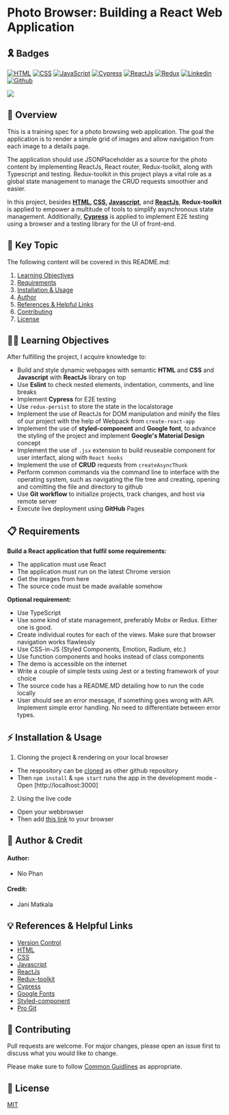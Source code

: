 # Photo Browser: Building a React Web Application

## 🎗️ Badges
[![HTML](https://img.shields.io/badge/HTML-%23FFac45.svg?&style=for-the-badge&logo=html5&logoColor=white&color=orange)](https://developer.mozilla.org/en-US/docs/Web/HTML)
[![CSS](https://img.shields.io/badge/CSS-%23FFac45.svg?&style=for-the-badge&logo=css3&logoColor=white&color=blue)](https://developer.mozilla.org/en-US/docs/Web/CSS)
[![JavaScript](https://img.shields.io/badge/JAVASCRIPT-%23FFac45.svg?&style=for-the-badge&logo=javascript&logoColor=white&color=yellow)](https://www.ecma-international.org/publications-and-standards/standards/ecma-262/)
[![Cypress](https://img.shields.io/badge/CYPRESS-%23FFac45.svg?&style=for-the-badge&logo=cypress&logoColor=4b7b5b&color=white)](https://sass-lang.com/)
[![ReactJs](https://img.shields.io/badge/REACT-%23FFac45.svg?&style=for-the-badge&logo=react&logoColor=61DBFB&color=black)](https://reactjs.org/)
[![Redux](https://img.shields.io/badge/Redux-%23FFac45.svg?&style=for-the-badge&logo=redux&logoColor=764abc&color=black)](https://redux.js.org/)
[![Linkedin](https://img.shields.io/badge/linkedin-%230077B5.svg?&style=for-the-badge&logo=linkedin&logoColor=white)]([https://www.linkedin.com/](https://www.linkedin.com/in/nhan-phan-77358a141/))
[![Github](http://img.shields.io/badge/github-%231877F2.svg?&style=for-the-badge&logo=github&logoColor=white&color=black)]([https://github.com/](https://github.com/kippulainen04))


![](https://i.imgur.com/Kuunqc8.png)

## 🚀 Overview
This is a training spec for a photo browsing web application. The goal the application is to render a simple grid of images and allow navigation from each image to a details page.

The application should use JSONPlaceholder as a source for the photo content by implementing ReactJs, React router, Redux-toolkit, along with Typescript and testing. Redux-toolkit in this project plays a vital role as a global state management to manage the CRUD requests smoothier and easier.

In this project, besides **[HTML](https://en.wikipedia.org/wiki/HTML#:~:text=The%20HyperText%20Markup%20Language%20or,(HyperText%20Markup%20Language)), [CSS](https://en.wikipedia.org/wiki/CSS), [Javascript](https://en.wikipedia.org/wiki/JavaScript)**, and **[ReactJs](https://en.wikipedia.org/wiki/React_(JavaScript_library))**, **Redux-toolkit** is applied to empower a multitude of tools to simplify asynchronous state management. Additionally, **[Cypress](https://www.cypress.io/)** is applied to implement E2E testing using a browser and a testing library for the UI of front-end.

## 🔑 Key Topic

The following content will be covered in this README.md:
 1. [Learning Objectives](#learning)
 2. [Requirements](#requirement)
 3. [Installation & Usage](#tools)
 4. [Author](#author)
 5. [References & Helpful Links](#links)
 6. [Contributing](#contribution)
 7. [License](#license)

<div id='learning'/> 

## 🧑‍💻 Learning Objectives

After fulfilling the project, I acquire knowledge to:
* Build and style dynamic webpages with semantic **HTML** and **CSS** and **Javascript** with **ReactJs** library on top
* Use **Eslint** to check nested elements, indentation, comments, and line breaks
* Implement **Cypress** for E2E testing
* Use `redux-persist` to store the state in the localstorage
* Implement the use of ReactJs for DOM manipulation and minify the files of our project with the help of Webpack from `create-react-app`
* Implement the use of **styled-component** and **Google font**, to advance the styling of the project and implement **Google's Material Design** concept
* Implement the use of `.jsx` extension to build reuseable component for user interfact, along with `React hooks`
* Implement the use of **CRUD** requests from `createAsyncThunk`
* Perform common commands via the command line to interface with the operating system, such as navigating the file tree and creating, opening and comitting the file and directory to github
* Use **Git workflow** to initialize projects, track changes, and host via remote server
* Execute live deployment using **GitHub** Pages

<div id='requirement'/> 

## 📋 Requirements

**Build a React application that fulfil some requirements:**

* The application must use React
* The application must run on the latest Chrome version
* Get the images from here
* The source code must be made available somehow

**Optional requirement:**

* Use TypeScript
* Use some kind of state management, preferably Mobx or Redux. Either one is good.
* Create individual routes for each of the views. Make sure that browser navigation works flawlessly
* Use CSS-in-JS (Styled Components, Emotion, Radium, etc.)
* Use function components and hooks instead of class components
* The demo is accessible on the internet
* Write a couple of simple tests using Jest or a testing framework of your choice
* The source code has a README.MD detailing how to run the code locally
* User should see an error message, if something goes wrong with API. Implement simple error handling. No need to differentiate between error types.

<div id='tools'/>

## ⚡ Installation & Usage

1. Cloning the project & rendering on your local browser
* The respository can be [cloned](https://docs.github.com/en/repositories/creating-and-managing-repositories/cloning-a-repository) as other github repository 
* Then `npm install` & `npm start` runs the app in the development mode - Open [http://localhost:3000]

2. Using the live code
* Open your webbrowser
* Then add [this link](https://photos-browser.netlify.app/) to your browser

<div id='author'/>

## 👥 Author & Credit 

#### Author:
* Nio Phan

#### Credit:
* Jani Matkala


<div id='links'/>

## 💡 References & Helpful Links
* [Version Control](https://en.wikipedia.org/wiki/Version_control)
* [HTML](https://developer.mozilla.org/en-US/docs/Web/HTML)
* [CSS](https://developer.mozilla.org/en-US/docs/Web/CSS)
* [Javascript](https://developer.mozilla.org/en-US/docs/Web/JavaScript)
* [ReactJs](https://reactjs.org/docs/create-a-new-react-app.html)
* [Redux-toolkit](https://redux-toolkit.js.org/api/createAsyncThunk)
* [Cypress](https://docs.cypress.io/guides/overview/why-cypress#Debugging-tests)
* [Google Fonts](https://fonts.google.com/)
* [Styled-component](https://styled-components.com/docs)
* [Pro Git](https://git-scm.com/book/en/v2)


<div id='contribution'/>

## 💭 Contributing

Pull requests are welcome. For major changes, please open an issue first to discuss what you would like to change.

Please make sure to follow [Common Guidlines](https://docs.github.com/en/communities/setting-up-your-project-for-healthy-contributions/setting-guidelines-for-repository-contributors) as appropriate.

<div id='license'/>

## 📝 License
[MIT](https://choosealicense.com/licenses/mit/)
